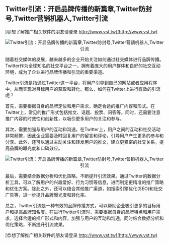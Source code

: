 ## **Twitter引流：开启品牌传播的新篇章,Twitter防封号,Twitter营销机器人,Twitter引流**

[😍想了解推广相关软件的朋友请登录 http://www.vst.tw](http://www.vst.tw)

 <center><img src="https://vst.tw/MP4/tuiguang/png/8.png" alt="Twitter引流：开启品牌传播的新篇章,Twitter防封号,Twitter营销机器人,Twitter引流"></center>

随着社交媒体的发展，越来越多的企业开始关注如何通过社交媒体进行品牌传播。Twitter作为全球知名的社交平台之一，拥有着庞大的用户群体和良好的社交互动环境，成为了企业进行品牌传播和引流的重要渠道。

Twitter引流是指通过Twitter这一平台，将用户引导到自己的网站或者应用程序中，从而实现对目标用户的获取和转化。那么，如何在Twitter上进行有效的引流呢？

首先，需要根据自身的品牌定位和用户需求，确定合适的推广内容和形式。在Twitter上，常见的推广形式包括推文、话题、投票、问答等。同时，还需要注意推广内容的时效性和创新性，以吸引更多用户的关注和参与。

其次，需要加强与用户的互动和沟通。在Twitter上，用户之间的互动和社交活动非常频繁，因此企业需要及时回复用户的留言和评论，引导用户产生更多的参与和分享。此外，还可以通过主动关注和转发用户的推文，建立更紧密的社交关系，提高品牌的曝光度和口碑效应。

 <center><img src="https://vst.tw/MP4/tuiguang/png/2.png" alt="Twitter引流：开启品牌传播的新篇章,Twitter防封号,Twitter营销机器人,Twitter引流"></center>

最后，需要结合数据分析和优化策略，不断提升引流效果。通过Twitter的数据分析工具，可以了解用户的兴趣爱好、行为习惯等信息，进而制定更精准的推广策略和优化方案。除此之外，还可以结合其他推广渠道，如搜索引擎优化(SEO)和社交广告等，进一步提升品牌曝光度和转化率。

总之，Twitter引流是一种有效的品牌传播方式，可以帮助企业吸引更多的目标用户和提高品牌知名度。在进行Twitter引流时，需要根据自身的品牌特点和用户需求，选择合适的推广形式和内容，加强与用户的互动和沟通，同时结合数据分析和优化策略，不断提升引流效果。

[😍想了解推广相关软件的朋友请登录 http://www.vst.tw](http://www.vst.tw)



